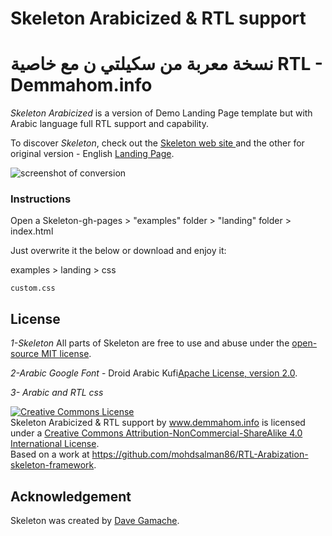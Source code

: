 # Skeleton Arabicized & RTL support
# نسخة معربة من سكيلتي ن مع خاصية RTL - Demmahom.info 


*Skeleton Arabicized* is a version of Demo Landing Page template but with Arabic language full RTL support and capability.

To discover *Skeleton*, check out the [Skeleton web site ](http://getskeleton.com/) and the other for original version - English  [Landing Page](https://github.com/dhg/Skeleton/tree/gh-pages).


![screenshot of conversion](http://arabic.demmahom.info/screen.png)

### Instructions

Open a Skeleton-gh-pages > "examples" folder   > "landing" folder  > index.html
 
Just overwrite it the below or download and enjoy it:

examples > landing > css 

```
custom.css
```

## License

*1-Skeleton* All parts of Skeleton are free to use and abuse under the [open-source MIT license](https://github.com/dhg/Skeleton/blob/master/LICENSE.md).


*2-Arabic Google Font* - Droid Arabic Kufi[Apache License, version 2.0](http://fonts.gstatic.com/ea/droidarabickufi/v6/LICENSE.txt).


*3- Arabic and RTL css* 

<a rel="license" href="http://creativecommons.org/licenses/by-nc-sa/4.0/"><img alt="Creative Commons License" style="border-width:0" src="https://i.creativecommons.org/l/by-nc-sa/4.0/80x15.png" /></a><br /><span xmlns:dct="http://purl.org/dc/terms/" property="dct:title">Skeleton Arabicized & RTL support</span> by <a xmlns:cc="http://creativecommons.org/ns#" href="www.demmahom.info" property="cc:attributionName" rel="cc:attributionURL">www.demmahom.info</a> is licensed under a <a rel="license" href="http://creativecommons.org/licenses/by-nc-sa/4.0/">Creative Commons Attribution-NonCommercial-ShareAlike 4.0 International License</a>.<br />Based on a work at <a xmlns:dct="http://purl.org/dc/terms/" href="https://github.com/mohdsalman86/RTL-Arabization-skeleton-framework" rel="dct:source">https://github.com/mohdsalman86/RTL-Arabization-skeleton-framework</a>.

## Acknowledgement

Skeleton was created by [Dave Gamache](https://twitter.com/dhg).